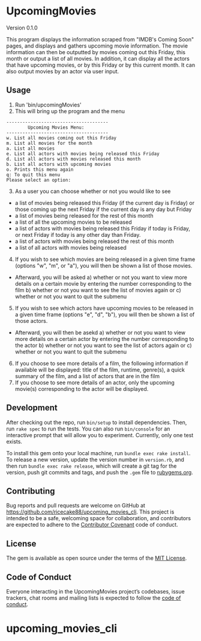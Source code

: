 # UpcomingMovies

Version 0.1.0

This program displays the information scraped from "IMDB's Coming Soon" pages, and displays and gathers upcoming movie information. The movie information can then be outputted by movies coming out this Friday, this month or output a list of all movies. In addition, it can display all the actors that have upcoming movies, or by this Friday or by this current month. It can also output movies by an actor via user input.

## Usage

1. Run 'bin/upcomingMovies'
2. This will bring up the program and the menu
```
--------------------------------------
        Upcoming Movies Menu:
--------------------------------------
w. List all movies coming out this Friday
m. List all movies for the month
a. List all movies
e. List all actors with movies being released this Friday
d. List all actors with movies released this month
b. List all actors with upcoming movies
o. Prints this menu again
q: To quit this menu
Please select an option:
```
3. As a user you can choose whether or not you would like to see 
- a list of movies being released this Friday (if the current day is Friday) or those coming up the next Friday if the current day is any day but Friday
- a list of movies being released for the rest of this month
- a list of all the upcoming movies to be released
- a list of actors with movies being released this Friday if today is Friday, or next Friday if today is any other day than Friday.
- a list of actors with movies being released the rest of this month
- a list of all actors with movies being released
4. If you wish to see which movies are being released in a given time frame (options "w", "m", or "a"), you will then be shown a list of those movies.
- Afterward, you will be asked 
a) whether or not you want to view more details on a certain movie by entering the number corresponding to the film
b) whether or not you want to see the list of movies again
or
c) whether or not you want to quit the submenu
5. If you wish to see which actors have upcoming movies to be released in a given time frame (options "e", "d", "b"), you will then be shown a list of those actors.
- Afterward, you will then be asekd
a) whether or not you want to view more details on a certain actor by entering the number corresponding to the actor
b) whether or not you want to see the list of actors again
or
c) whether or not you want to quit the submenu
6. If you choose to see more details of a film, the following information if available will be displayed:
title of the film, runtime, genre(s), a quick summary of the film, and a list of actors that are in the film
7. If you choose to see more details of an actor, only the upcoming movie(s) corresponding to the actor will be displayed. 

## Development

After checking out the repo, run `bin/setup` to install dependencies. Then, run `rake spec` to run the tests. You can also run `bin/console` for an interactive prompt that will allow you to experiment. Currently, only one test exists.

To install this gem onto your local machine, run `bundle exec rake install`. To release a new version, update the version number in `version.rb`, and then run `bundle exec rake release`, which will create a git tag for the version, push git commits and tags, and push the `.gem` file to [rubygems.org](https://rubygems.org).

## Contributing

Bug reports and pull requests are welcome on GitHub at https://github.com/ricecake88/upcoming_movies_cli. This project is intended to be a safe, welcoming space for collaboration, and contributors are expected to adhere to the [Contributor Covenant](http://contributor-covenant.org) code of conduct.

## License

The gem is available as open source under the terms of the [MIT License](https://opensource.org/licenses/MIT).

## Code of Conduct

Everyone interacting in the UpcomingMovies project’s codebases, issue trackers, chat rooms and mailing lists is expected to follow the [code of conduct](https://github.com/[USERNAME]/upcomingMovies/blob/master/CODE_OF_CONDUCT.md).

# upcoming_movies_cli

